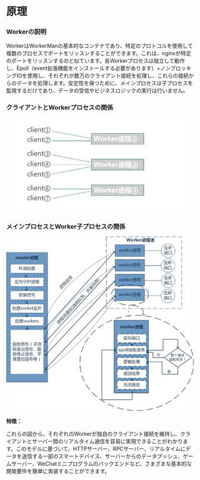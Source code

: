 # 原理

### Workerの説明
WorkerはWorkerManの基本的なコンテナであり、特定のプロトコルを使用して複数のプロセスでポートをリッスンすることができます。これは、nginxが特定のポートをリッスンするのと似ています。各Workerプロセスは独立して動作し、Epoll（event拡張機能をインストールする必要があります）+ノンブロッキングIOを使用し、それぞれが数万のクライアント接続を処理し、これらの接続からのデータを処理します。安定性を保つために、メインプロセスは子プロセスを監視するだけであり、データの受信やビジネスロジックの実行は行いません。

### クライアントとWorkerプロセスの関係
![workerman master wokerモデル](images/Worker.png)

### メインプロセスとWorker子プロセスの関係
![workerman master wokerモデル](images/Worker2.png)

**特徴：**

これらの図から、それぞれのWorkerが独自のクライアント接続を維持し、クライアントとサーバー間のリアルタイム通信を容易に実現できることがわかります。このモデルに基づいて、HTTPサーバー、RPCサーバー、リアルタイムにデータを送信する一部のスマートデバイス、サーバーからのデータプッシュ、ゲームサーバー、WeChatミニプログラムのバックエンドなど、さまざまな基本的な開発要件を簡単に実装することができます。
